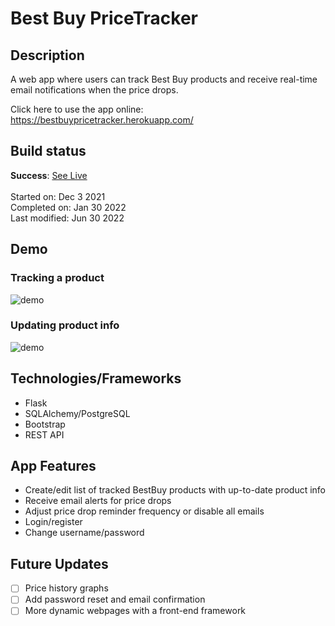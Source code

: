 # Best Buy PriceTracker

## Description
A web app where users can track Best Buy products and receive real-time email notifications when the price drops.

Click here to use the app online: https://bestbuypricetracker.herokuapp.com/

## Build status 
**Success**: [See Live](https://bestbuypricetracker.herokuapp.com/)
</br></br>
Started on: Dec 3 2021 </br>
Completed on: Jan 30 2022 </br>
Last modified: Jun 30 2022 </br>

## Demo
### Tracking a product
![demo](https://user-images.githubusercontent.com/19630359/176833160-ab6172eb-906c-49a6-84c8-95bbb0bdb4c3.gif) </br>
### Updating product info
![demo](https://user-images.githubusercontent.com/19630359/176836007-689c1a1b-37ef-4374-8d04-68918f046207.gif)

## Technologies/Frameworks 
* Flask
* SQLAlchemy/PostgreSQL
* Bootstrap
* REST API

## App Features
* Create/edit list of tracked BestBuy products with up-to-date product info
* Receive email alerts for price drops
* Adjust price drop reminder frequency or disable all emails
* Login/register
* Change username/password

## Future Updates
- [ ] Price history graphs
- [ ] Add password reset and email confirmation
- [ ] More dynamic webpages with a front-end framework
